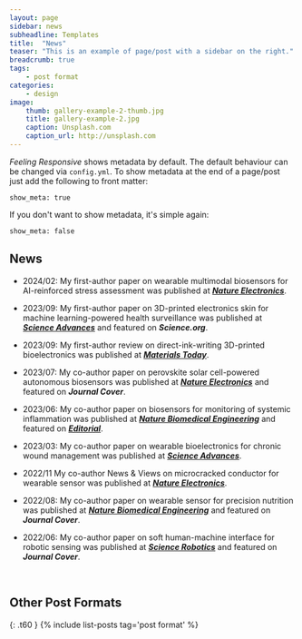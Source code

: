 ```yaml
---
layout: page
sidebar: news
subheadline: Templates
title:  "News"
teaser: "This is an example of page/post with a sidebar on the right."
breadcrumb: true
tags:
    - post format
categories:
    - design
image:
    thumb: gallery-example-2-thumb.jpg
    title: gallery-example-2.jpg
    caption: Unsplash.com
    caption_url: http://unsplash.com
---
```

*Feeling Responsive* shows metadata by default. The default behaviour can be changed via `config.yml`. To show metadata at the end of a page/post just add the following to front matter:
<!--more-->

~~~
show_meta: true
~~~

If you don't want to show metadata, it's simple again:

~~~
show_meta: false
~~~

## News	

- 2024/02: My first-author paper on wearable multimodal biosensors for AI-reinforced stress assessment was published at ***[Nature Electronics](https://www.nature.com/articles/s41928-023-01116-6)***.


- 2023/09: My first-author paper on 3D-printed electronics skin for machine learning-powered health surveillance was published at ***[Science Advances](https://www.science.org/doi/full/10.1126/sciadv.adi6492)*** and featured on ***Science.org***.


- 2023/09: My first-author review on direct-ink-writing 3D-printed bioelectronics was published at ***[Materials Today](https://www.sciencedirect.com/science/article/abs/pii/S1369702123003000)***.


- 2023/07: My co-author paper on perovskite solar cell-powered autonomous biosensors was published at ***[Nature Electronics](https://www.nature.com/articles/s41928-023-00996-y)*** and featured on ***Journal Cover***.


- 2023/06: My co-author paper on biosensors for monitoring of systemic inflammation was published at ***[Nature Biomedical Engineering](https://www.nature.com/articles/s41551-023-01059-5)*** and featured on [***Editorial***](https://www.nature.com/articles/s41551-023-01126-x).

- 2023/03: My co-author paper on wearable bioelectronics for chronic wound management was published at ***[Science Advances](https://www.science.org/doi/10.1126/sciadv.adf7388)***.

- 2022/11 My co-author News & Views on microcracked conductor for wearable sensor was published at ***[Nature Electronics](https://www.nature.com/articles/s41928-022-00873-0)***.


- 2022/08: My co-author paper on wearable sensor for precision nutrition was published at ***[Nature Biomedical Engineering](https://www.nature.com/articles/s41551-022-00916-z)*** and featured on ***Journal Cover***.


- 2022/06: My co-author paper on soft human-machine interface for robotic sensing was published at ***[Science Robotics](https://www.science.org/doi/full/10.1126/scirobotics.abn0495)*** and featured on ***Journal Cover***.

<br>

## Other Post Formats

{: .t60 }
{% include list-posts tag='post format' %}
